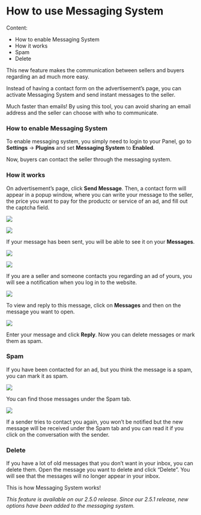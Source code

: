# How to use Messaging System

Content:
-   How to enable Messaging System
-   How it works
-   Spam
-   Delete


This new feature makes the communication between sellers and buyers regarding an ad much more easy. 

Instead of having a contact form on the advertisement’s page, you can activate Messaging System and send instant messages to the seller. 

Much faster than emails! By using this tool, you can avoid sharing an email address and the seller can choose with who to communicate.

### How to enable Messaging System

To enable messaging system, you simply need to login to your Panel, go to  **Settings**  ->  **Plugins**  and set  **Messaging System**  to  **Enabled**.

Now, buyers can contact the seller through the messaging system.

### How it works

On advertisement’s page, click  **Send Message**. Then, a contact form will appear in a popup window, where you can write your message to the seller, the price you want to pay for the productc or service of an ad, and fill out the captcha field.

![](https://raw.githubusercontent.com/yclas/guides/master/images/message-system1.png)

![](https://raw.githubusercontent.com/yclas/guides/master/images/message-system2.png)

If your message has been sent, you will be able to see it on your  **Messages**.

![](https://raw.githubusercontent.com/yclas/guides/master/images/message-system3.png)

![](https://raw.githubusercontent.com/yclas/guides/master/images/message-system4.png)

If you are a seller and someone contacts you regarding an ad of yours, you will see a notification when you log in to the website.

![](https://raw.githubusercontent.com/yclas/guides/master/images/message-system5.png)

To view and reply to this message, click on  **Messages**  and then on the message you want to open.

![](https://raw.githubusercontent.com/yclas/guides/master/images/ms6.png)

Enter your message and click  **Reply**.
Now you can delete messages or mark them as spam.

### Spam

If you have been contacted for an ad, but you think the message is a spam, you can mark it as spam.

![](https://raw.githubusercontent.com/yclas/guides/master/images/messaging-system7.png)

You can find those messages under the Spam tab.

![](https://raw.githubusercontent.com/yclas/guides/master/images/messaging-system8.png)

If a sender tries to contact you again, you won’t be notified but the new message will be received under the Spam tab and you can read it if you click on the conversation with the sender.

### Delete

If you have a lot of old messages that you don’t want in your inbox, you can delete them. Open the message you want to delete and click “Delete”.
You will see that the messages will no longer appear in your inbox.
 
This is how Messaging System works! 

*This feature is available on our 2.5.0 release.*
*Since our  2.5.1 release, new options have been added to the messaging system.*
